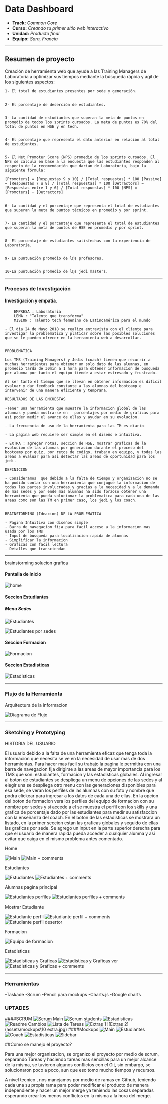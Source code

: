 # Data Dashboard

* **Track:** _Common Core_
* **Curso:** _Creando tu primer sitio web interactivo_
* **Unidad:** _Producto final_
* **Equipo:** _Sara, Francia_

***

## Resumen de proyecto


Creación de herramienta web que ayude a las Training Managers de Laboratoria a optimizar sus tiempos mediante la búsqueda rápida y ágil de los siguientes aspectos:


    1- El total de estudiantes presentes por sede y generación.


    2- El porcentaje de deserción de estudiantes.


    3- La cantidad de estudiantes que superan la meta de puntos en promedio de todos los sprints cursados. La meta de puntos es 70% del total de puntos en HSE y en tech.


    4- El porcentaje que representa el dato anterior en relación al total de estudiantes.


    5- El Net Promoter Score (NPS) promedio de los sprints cursados. El NPS se calcula en base a la encuesta que las estudiantes responden al respecto de la recomendación que darían de Laboratoria, bajo la siguiente fórmula:

    [Promoters] = [Respuestas 9 o 10] / [Total respuestas] * 100 [Passive] = [Respuestas 7 u 8] / [Total respuestas] * 100 [Detractors] = [Respuestas entre 1 y 6] / [Total respuestas] * 100 [NPS] = [Promoters] - [Detractors]


    6- La cantidad y el porcentaje que representa el total de estudiantes que superan la meta de puntos técnicos en promedio y por sprint.


    7- La cantidad y el porcentaje que representa el total de estudiantes que superan la meta de puntos de HSE en promedio y por sprint.


    8- El porcentaje de estudiantes satisfechas con la experiencia de Laboratoria.


    9- La puntuación promedio de l@s profesores.


    10-La puntuación promedio de l@s jedi masters.

***

### Procesos de Investigación

#### Investigación y empatía.

        EMPRESA : Laboratoria
        LEMA : "Talento que transforma"
        MISION : Talento tech femenino de Latinoamérica para el mundo

    - El dia 24 de Mayo 2018 se realiza entrevista con el cliente para investigar la problematica y platicar sobre las posibles soluciones que se le pueden ofrecer en la herramienta web a desarrollar.


    PROBLEMATICA

    Los TMS (Training Managers) y Jedis (coach) tienen que recurrir a muchas herramientas para obtener un solo dato de las alumnas, en promedio tarda de 30min a 1 hora para obtener informacion de busqueda por alumna por tanto el equipo tiende a estar estresado y frustrado.

    Al ser tanto el tiempo que se llevan en obtener informacion es dificil evaluar y dar feedback constante a las alumnas del bootcamp e intervenir de una manera eficiente y temprana.

    RESULTADOS DE LAS ENCUESTAS

    -Tener una herramienta que muestre la informacion global de las alumnas y pueda mostrarse en   porcentajes por medio de graficas para asi poder medir el avance de ellas y ayudar en su evolucion.

    - La frecuencia de uso de la herramienta para las TM es diario

    - La pagina web requiere ser simple en el diseño e intuitiva.

    - EXTRA : agregar notas, seccion de HSE, mostrar graficas de la evolucion de las alumnas por generacion durante el proceso del bootcamp por quiz, por retos de codigo, trabajo en equipo, y todas las areas a evaluar para asi detectar las areas de oportunidad para los jedi.

    DEFINICION

    - Consideramos  que debido a la falta de tiempo y organizacion no se ha podido contar con una herramienta que conjugue la informacion de todas las partes involucradas y gracias a la necesidad y a la demanda de mas sedes y por ende mas alumnas ha sido forzoso obtener una herramienta que pueda solucionar la problematica para cada una de las areas como son las TM en primer caso, los jedi y los coach.


    BRAINSTORMING (Ideacion) DE LA PROBLEMATICA

    - Pagina Intuitiva con diseños simple
    - Barra de navegacion fija para facil acceso a la informacion mas usada por los TMs
    - Input de busqueda para localizacion rapida de alumnas
    - Simplificar la informacion
    - Graficas con facil lectura
    - Detalles que transciendan


***
brainstorming solucion grafica
#### Pantalla de Inicio

![home](assets/images/nav-home.jpeg)

#### Seccion Estudiantes

##### Menu Sedes

![Estudiantes](assets/images/sec-menu.jpeg)

![Estudiantes por sedes](assets/images/sede-alumnas.jpeg)

#### Seccion Formacion

![Formacion](assets/images/formacion.jpeg)

#### Seccion Estadisticas

![Estadisticas](assets/images/estadisticas.jpeg)

***

### Flujo de la Herramienta
Arquitectura de la informacion

![Diagrama de Flujo](assets/images/diagrama-flujo.png)

***

### Sketching y Prototyping

HISTORIA DEL USUARIO

El usuario debido a la falta de una herramienta eficaz que tenga toda la informacion que necesita se ve en la necesidad de usar mas de dos herramientas. Para hacer mas facil su trabajo la pagina le permitira con una barra de navegacion fija dirigirse a las areas de mayor importancia para los TMS que son: estudiantes, formacion y las estadisticas globales. Al ingresar al boton de estudiantes se despliega un menu de opciones de las sedes y al elegir una se despliega otro menu con las generaciones disponibles para esa sede, se veran los perfiles de las alumnas con su foto y nombre que podra clickear para ingresar a los datos de cada una de ellas. En la opcion del boton de formacion vera los perfiles del equipo de formacion con su nombre por sedes y si accede a el se muestra el perfil con los skills y una grafica de porcentaje dado por las estudiantes para medir su satisfaccion con la enseñanza del coach. En el boton de las estadisticas se mostrara un listado, en la primer seccion estan las graficas globales y seguido de ellas las graficas por sede.
Se agrego un input en la parte superior derecha para que el usuario de manera rapida pueda acceder a cualquier alumna y asi evitar que caiga en el mismo problema antes comentado.


Home

![Main](assets/images/1main.png)
![Main + comments](assets/images/2main_notes.png)

Estudiantes

![Estudiantes](assets/images/3alumnas_sidebar.png)
![Estudiantes + comments](assets/images/4alumnas_sidebar_notas.png)

Alumnas pagina principal

![Estudiantes perfiles](assets/images/5alumnas_pagina_principal.png)
![Estudiantes perfiles + comments](assets/images/6alumnas_pagina_principal_notas.png)

Mostrar Estudiante

![Estudiante perfil](assets/images/7alumnas_seleccion.png)
![Estudiante perfil + comments](assets/images/8alumnas_seleccion_notas.png)
![Estudiante perfil desertor](assets/images/9alumnas_seleccion_2.png)

Formacion

![Equipo de formacion](assets/images/10jedis_principal.png)

Estadisticas

![Estadisticas y Graficas](assets/images/11estadisticas_principal.png)
![Estadisticas y Graficas ver](assets/images/12estadisticas_principal_1.png)
![Estadisticas y Graficas + comments](assets/images/13estadisticas_principal_notas.png)


***

### Herramientas
-Taskade
-Scrum
-Pencil para mockups
-Charts.js
-Google charts

### UPTADES
####SCRUM
![Scrum Main](assets\mockups\6.jpg)
![Scrum students](assets\mockups\7.jpg)
![Estadisticas](assets\mockups\8.jpg)
![Readme Cambios](assets\mockups\9.jpg)
![Lista de Tareas](assets\mockups\5.jpg)
![Extras 1](assets\mockups\5.jpg)
![Extras 2](assets\mockups\10 extra.jpg)
####Mockups
![Main](assets\mockups\main.png)
![Estudiantes](assets\mockups\alumnas_pagina_principal.png)
![Coach](assets\mockups\coach.png)
![Estadisticas](assets\mockups\estadisticas_principal.png)
![Sidebar](assets\mockups\alumnas_sidebar.png)

##Como se manejo el proyecto?

Para una mejor organizacion, se organizo el proyecto por medio de scrum, separando Tareas
y haciendo tareas mas sencillas para un mejor alcance de la misma, se tuvieron algunos
conflictos con el Git, sin embargo, se solucionaron poco a poco, aun que eso tomo mucho tiempos
y recursos.

A nivel tecnico , nos manejamos  por medio de ramas en Github, teniendo cada una su propia rama para
poder modificar el producto de manera independiente y hacer un mejor merge ya teniendo las cosas separadas
esperando crear los menos conflictos en la misma a la hora del merge.
